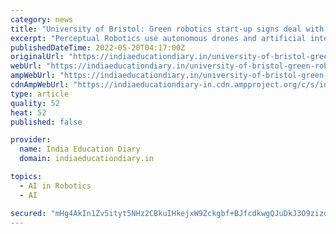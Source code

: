 ```yaml
---
category: news
title: "University of Bristol: Green robotics start-up signs deal with energy giant"
excerpt: "Perceptual Robotics use autonomous drones and artificial intelligence to detect damage in wind turbines early.Now the company, founded by three Bristol alumni, has landed a deal to inspect turbines owned by Enel Green Power,"
publishedDateTime: 2022-05-20T04:17:00Z
originalUrl: "https://indiaeducationdiary.in/university-of-bristol-green-robotics-start-up-signs-deal-with-energy-giant/"
webUrl: "https://indiaeducationdiary.in/university-of-bristol-green-robotics-start-up-signs-deal-with-energy-giant/"
ampWebUrl: "https://indiaeducationdiary.in/university-of-bristol-green-robotics-start-up-signs-deal-with-energy-giant/"
cdnAmpWebUrl: "https://indiaeducationdiary-in.cdn.ampproject.org/c/s/indiaeducationdiary.in/university-of-bristol-green-robotics-start-up-signs-deal-with-energy-giant/"
type: article
quality: 52
heat: 52
published: false

provider:
  name: India Education Diary
  domain: indiaeducationdiary.in

topics:
  - AI in Robotics
  - AI

secured: "mHg4AkIn1Zv5ityt5NHz2CBkuIHkejxW9Zckgbf+BJfcdkwgQJuDkJ3O9zizdA9k9k1+oSdB4SDMI2IGtTmrg7ssUhuIEN1q8ifrC89YzlW0OEYkQB7o7u2OPCVgPpR8kMEA32PZjazo0g24T1UcMO5JWLMbckZqTMPQGnpMrf+2r3Soe/Zu3X+kbRKL/pP/xsKaFzl+JPuaoprDCETwCY+WHMnhEkGibEBjE/oI+Lmt4CSzGN1OkkyHmbECkCgOpSJhGZG/vGIh6lll0XwFqhCmFvVHKn2mvvLI2CP2FQnULqUQi2i9eMdq41lVPCJERhRg6MWr20+M8U7e+ip5vtwqCIRNNDbRma+/ta01zzI=;AoXN0y3Y1bI+32R1WTsO2Q=="
---
```


